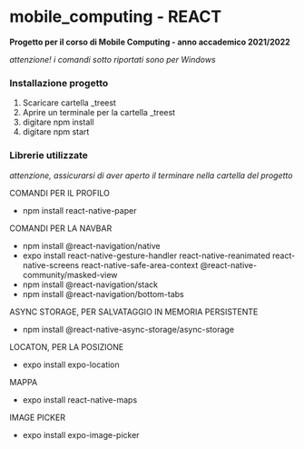 # mobile_computing - REACT 
**Progetto per il corso di Mobile Computing - anno accademico 2021/2022**

_attenzione! i comandi sotto riportati sono per Windows_

### Installazione progetto

1. Scaricare cartella _treest
2. Aprire un terminale per la cartella _treest
3. digitare npm install
4. digitare npm start


### Librerie utilizzate


_attenzione, assicurarsi di aver aperto il terminare nella cartella del progetto_


COMANDI PER IL PROFILO
- npm install react-native-paper

COMANDI PER LA NAVBAR
- npm install @react-navigation/native
- expo install react-native-gesture-handler react-native-reanimated react-native-screens react-native-safe-area-context @react-native-community/masked-view
- npm install @react-navigation/stack
- npm install @react-navigation/bottom-tabs

ASYNC STORAGE, PER SALVATAGGIO IN MEMORIA PERSISTENTE
- npm install @react-native-async-storage/async-storage

LOCATON, PER LA POSIZIONE
- expo install expo-location

MAPPA
- expo install react-native-maps

IMAGE PICKER
- expo install expo-image-picker
